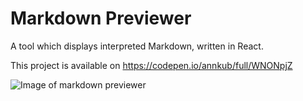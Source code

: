 # Markdown Previewer

A tool which displays interpreted Markdown, written in React.

This project is available on https://codepen.io/annkub/full/WNONpjZ

![Image of markdown previewer](https://icecube-eu-301.icedrive.io/thumbnail?p=ExPeomyl2n2EfezlCpmxKKg8DgsV1eVuJzzae9mVJlwuQMl_eW_NIsRZi5fBgriZSt.zkc11KUVMGk6jgOeOXfK6OJ6HgLglYnv45wJ0oWp4iN3IHlDyCn8p0gt2ur_h&w=1024&h=1024&m=cropped)
